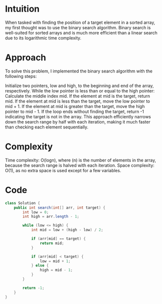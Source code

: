# Intuition
When tasked with finding the position of a target element in a sorted array, my first thought was to use the binary search algorithm. Binary search is well-suited for sorted arrays and is much more efficient than a linear search due to its logarithmic time complexity.

# Approach
To solve this problem, I implemented the binary search algorithm with the following steps:

Initialize two pointers, low and high, to the beginning and end of the array, respectively.
While the low pointer is less than or equal to the high pointer:
Calculate the middle index mid.
If the element at mid is the target, return mid.
If the element at mid is less than the target, move the low pointer to mid + 1.
If the element at mid is greater than the target, move the high pointer to mid - 1.
If the loop ends without finding the target, return -1 indicating the target is not in the array.
This approach efficiently narrows down the search range by half with each iteration, making it much faster than checking each element sequentially.

# Complexity
Time complexity: O(log⁡n), where (n) is the number of elements in the array, because the search range is halved with each iteration.
Space complexity: O(1), as no extra space is used except for a few variables.

# Code

```java
class Solution {
    public int search(int[] arr, int target) {
        int low = 0;
        int high = arr.length - 1;

        while (low <= high) {
            int mid = low + (high - low) / 2;

            if (arr[mid] == target) {
                return mid;
            }

            if (arr[mid] < target) {
                low = mid + 1;
            } else {
                high = mid - 1;
            }
        }

        return -1;
    }
}
```